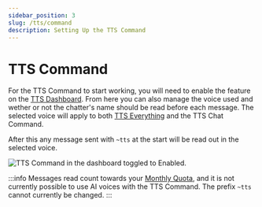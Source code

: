 ```yaml
---
sidebar_position: 3
slug: /tts/command
description: Setting Up the TTS Command
---
```


# TTS Command

For the TTS Command to start working, you will need to enable the feature on the [TTS Dashboard](https://peepostream.com/tts). From here you can also manage the voice used and wether or not the chatter's name should be read before each message. The selected voice will apply to both [TTS Everything](/setup/chat/ttse) and the TTS Chat Command.

After this any message sent with `~tts` at the start will be read out in the selected voice.

![TTS Command in the dashboard toggled to Enabled.](@site/static/img/Chat_Commands_Enabled.png)

:::info
Messages read count towards your [Monthly Quota](/account/billing#plans), and it is not currently possible to use AI voices with the TTS Command. The prefix `~tts` cannot currently be changed.
:::